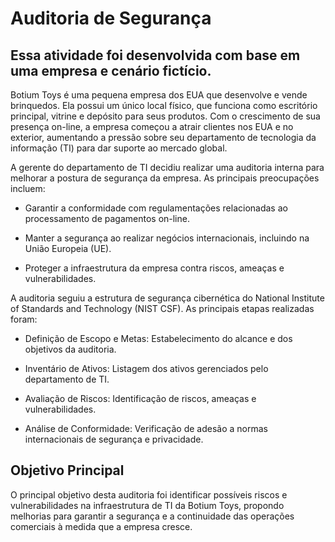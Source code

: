 # Auditoria de Segurança

## Essa atividade foi desenvolvida com base em uma empresa e cenário fictício.

Botium Toys é uma pequena empresa dos EUA que desenvolve e vende brinquedos. Ela possui um único local físico, que funciona como escritório principal, vitrine e depósito para seus produtos. Com o crescimento de sua presença on-line, a empresa começou a atrair clientes nos EUA e no exterior, aumentando a pressão sobre seu departamento de tecnologia da informação (TI) para dar suporte ao mercado global.

A gerente do departamento de TI decidiu realizar uma auditoria interna para melhorar a postura de segurança da empresa. As principais preocupações incluem:

- Garantir a conformidade com regulamentações relacionadas ao processamento de pagamentos on-line.

- Manter a segurança ao realizar negócios internacionais, incluindo na União Europeia (UE).

- Proteger a infraestrutura da empresa contra riscos, ameaças e vulnerabilidades.

A auditoria seguiu a estrutura de segurança cibernética do National Institute of Standards and Technology (NIST CSF). As principais etapas realizadas foram:

- Definição de Escopo e Metas: Estabelecimento do alcance e dos objetivos da auditoria.

- Inventário de Ativos: Listagem dos ativos gerenciados pelo departamento de TI.

- Avaliação de Riscos: Identificação de riscos, ameaças e vulnerabilidades.

- Análise de Conformidade: Verificação de adesão a normas internacionais de segurança e privacidade.

## Objetivo Principal

O principal objetivo desta auditoria foi identificar possíveis riscos e vulnerabilidades na infraestrutura de TI da Botium Toys, propondo melhorias para garantir a segurança e a continuidade das operações comerciais à medida que a empresa cresce.
